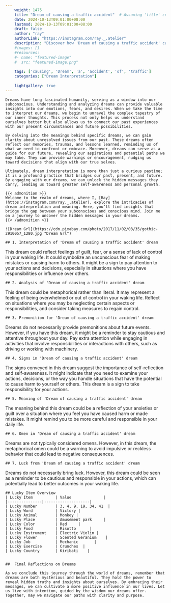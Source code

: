 ```yaml
---
    weight: 1475
    title: "Dream of causing a traffic accident"  # Assuming 'title' column exists
    date: 2024-10-13T09:01:00+08:00
    lastmod: 2024-10-13T09:01:00+08:00
    draft: false
    author: "ray"
    authorLink: "https://instagram.com/ray._.atelier"
    description: "Discover how 'Dream of causing a traffic accident' can interpret your future and uncover its significant meanings in your life."
    #images: []
    #resources:
    #- name: "featured-image"
    #  src: "featured-image.png"
    
    tags: ['causing', 'Dream', 'a', 'accident', 'of', 'traffic']
    categories: ["Dream Interpretation"]
    
    lightgallery: true
---
```

    
    Dreams have long fascinated humanity, serving as a window into our subconscious. Understanding and analyzing dreams can provide valuable insights into our emotions, fears, and desires. When we take the time to interpret our dreams, we begin to unravel the complex tapestry of our inner thoughts. This process not only helps us understand ourselves better but also allows us to connect our past experiences with our present circumstances and future possibilities.
    
    By delving into the meanings behind specific dreams, we can gain clarity about unresolved issues from our past. These dreams often reflect our memories, traumas, and lessons learned, reminding us of what we need to confront or embrace. Moreover, dreams can serve as a guide for our future, revealing our aspirations and potential paths we may take. They can provide warnings or encouragement, nudging us toward decisions that align with our true selves.
    
    Ultimately, dream interpretation is more than just a curious pastime; it is a profound practice that bridges our past, present, and future. By engaging with our dreams, we can unlock the hidden messages they carry, leading us toward greater self-awareness and personal growth.
    
    {{< admonition >}}
    Welcome to the realm of dreams, where I, [Ray](https://instagram.com/ray._.atelier), explore the intricacies of dream interpretation and meaning. Here, you’ll find insights that bridge the gap between your subconscious and conscious mind. Join me on a journey to uncover the hidden messages in your dreams.
    {{< /admonition >}}
    
    ![Dream Grl](https://cdn.pixabay.com/photo/2017/11/02/03/35/gothic-2910057_1280.jpg "Dream Grl")
    
    ## 1. Interpretation of 'Dream of causing a traffic accident' dream
    
This dream could reflect feelings of guilt, fear, or a sense of lack of control in your waking life. It could symbolize an unconscious fear of making mistakes or causing harm to others. It might be a sign to pay attention to your actions and decisions, especially in situations where you have responsibilities or influence over others.
    
    ## 2. Analysis of 'Dream of causing a traffic accident' dream
    
This dream could be metaphorical rather than literal. It may represent a feeling of being overwhelmed or out of control in your waking life. Reflect on situations where you may be neglecting certain aspects or responsibilities, and consider taking measures to regain control.
    
    ## 3. Premonition for 'Dream of causing a traffic accident' dream
    
Dreams do not necessarily provide premonitions about future events. However, if you have this dream, it might be a reminder to stay cautious and attentive throughout your day. Pay extra attention while engaging in activities that involve responsibilities or interactions with others, such as driving or working with machinery.
    
    ## 4. Signs in 'Dream of causing a traffic accident' dream
    
The signs conveyed in this dream suggest the importance of self-reflection and self-awareness. It might indicate that you need to examine your actions, decisions, or the way you handle situations that have the potential to cause harm to yourself or others. This dream is a sign to take responsibility for your actions.
    
    ## 5. Meaning of 'Dream of causing a traffic accident' dream
    
The meaning behind this dream could be a reflection of your anxieties or guilt over a situation where you feel you have caused harm or made mistakes. It might remind you to be more careful and responsible in your daily life.
    
    ## 6. Omen in 'Dream of causing a traffic accident' dream
    
Dreams are not typically considered omens. However, in this dream, the metaphorical omen could be a warning to avoid impulsive or reckless behavior that could lead to negative consequences.
    
    ## 7. Luck from 'Dream of causing a traffic accident' dream
    
Dreams do not necessarily bring luck. However, this dream could be seen as a reminder to be cautious and responsible in your actions, which can potentially lead to better outcomes in your waking life.
    
    ## Lucky Item Overview
    | Lucky Item          | Value              |
    |---------------|--------------------|
    | Lucky Number        | 3, 4, 9, 19, 34, 41  |
    | Lucky Word          | Victory |
    | Lucky Animal        | Monkey |
    | Lucky Place         | Amusement park     |
    | Lucky Color         | Red     |
    | Lucky Food          | Risotto      |
    | Lucky Instrument    | Electric Violin |
    | Lucky Flower        | Scented Geranium    |
    | Lucky Job           | Mechanic       |
    | Lucky Exercise      | Crunches  |
    | Lucky Country       | Kiribati    |
    
    
    ##  Final Reflections on Dreams
    
    As we conclude this journey through the world of dreams, remember that dreams are both mysterious and beautiful. They hold the power to reveal hidden truths and insights about ourselves. By embracing their messages, we can cultivate a more positive influence in our lives. Let us live with intention, guided by the wisdom our dreams offer. Together, may we navigate our paths with clarity and purpose.
    